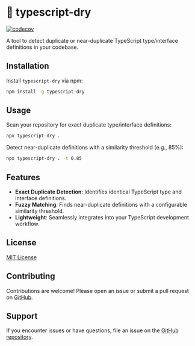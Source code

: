 # 🧠 typescript-dry
[![codecov](https://codecov.io/gh/lwensveen/typescript-dry/branch/main/graph/badge.svg)](https://codecov.io/gh/lwensveen/typescript-dry)  

A tool to detect duplicate or near-duplicate TypeScript type/interface definitions in your codebase.

## Installation

Install `typescript-dry` via npm:

```bash
npm install -g typescript-dry
```

## Usage

Scan your repository for exact duplicate type/interface definitions:

```bash
npx typescript-dry .
```

Detect near-duplicate definitions with a similarity threshold (e.g., 85%):

```bash
npx typescript-dry . -t 0.85
```

## Features

- **Exact Duplicate Detection**: Identifies identical TypeScript type and interface definitions.
- **Fuzzy Matching**: Finds near-duplicate definitions with a configurable similarity threshold.
- **Lightweight**: Seamlessly integrates into your TypeScript development workflow.

## License

[MIT License](LICENSE)

## Contributing

Contributions are welcome! Please open an issue or submit a pull request on [GitHub](https://github.com/lwensveen/typescript-dry).

## Support

If you encounter issues or have questions, file an issue on the [GitHub repository](https://github.com/lwensveen/typescript-dry/issues).